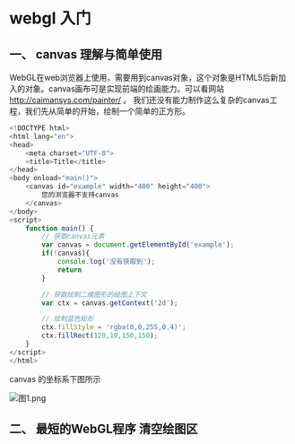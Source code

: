 # webgl 入门
## 一、 canvas 理解与简单使用
WebGL在web浏览器上使用，需要用到canvas对象，这个对象是HTML5后新加入的对象。canvas画布可是实现前端的绘画能力。可以看网站  http://caimansys.com/painter/  。
我们还没有能力制作这么复杂的canvas工程，我们先从简单的开始，绘制一个简单的正方形。
```js
<!DOCTYPE html>
<html lang="en">
<head>
    <meta charset="UTF-8">
    <title>Title</title>
</head>
<body onload="main()">
    <canvas id="example" width="400" height="400">
        您的浏览器不支持canvas
    </canvas>
</body>
<script>
    function main() {
        // 获取canvas元素
        var canvas = document.getElementById('example');
        if(!canvas){
            console.log('没有获取到');
            return
        }

        // 获取绘制二维图形的绘图上下文
        var ctx = canvas.getContext('2d');

        // 绘制蓝色矩形
        ctx.fillStyle = 'rgba(0,0,255,0.4)';
        ctx.fillRect(120,10,150,150);
    }
</script>
</html>
```
canvas 的坐标系下图所示

![图1.png](https://upload-images.jianshu.io/upload_images/10319049-b34608ca623860c1.png?imageMogr2/auto-orient/strip%7CimageView2/2/w/1240)

## 二、 最短的WebGL程序 清空绘图区

